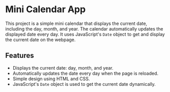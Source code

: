 # Mini Calendar App

This project is a simple mini calendar that displays the current date, including the day, month, and year. The calendar automatically updates the displayed date every day. It uses JavaScript's `Date` object to get and display the current date on the webpage.

## Features

- Displays the current date: day, month, and year.
- Automatically updates the date every day when the page is reloaded.
- Simple design using HTML and CSS.
- JavaScript's `Date` object is used to get the current date dynamically.